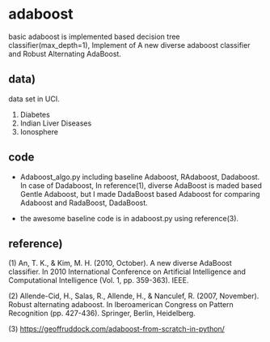 # adaboost
basic adaboost is implemented based decision tree classifier(max_depth=1),
Implement of A new diverse adaboost classifier and Robust Alternating AdaBoost.


## data)
data set in UCI.

1. Diabetes
2. Indian Liver Diseases
3. Ionosphere

## code

* Adaboost_algo.py
 including baseline Adaboost, RAdaboost, Dadaboost.
 In case of Dadaboost, In reference(1), diverse AdaBoost is maded based Gentle Adaboost, but I made DadaBoost based Adaboost for comparing Adaboost and RadaBoost, DadaBoost.

* the awesome baseline code is in adaboost.py using reference(3). 



## reference)
(1) An, T. K., & Kim, M. H. (2010, October). A new diverse AdaBoost classifier. In 2010 International Conference on Artificial Intelligence and Computational Intelligence (Vol. 1, pp. 359-363). IEEE.

(2) Allende-Cid, H., Salas, R., Allende, H., & Nanculef, R. (2007, November). Robust alternating adaboost. In Iberoamerican Congress on Pattern Recognition (pp. 427-436). Springer, Berlin, Heidelberg.

(3) https://geoffruddock.com/adaboost-from-scratch-in-python/

